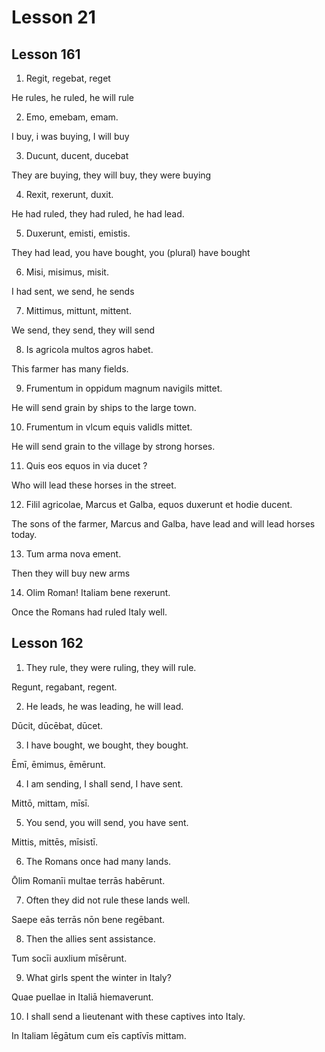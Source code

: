 # Lesson 21

## Lesson 161

1. Regit, regebat, reget

He rules, he ruled, he will rule

2. Emo, emebam, emam.

I buy, i was buying, I will buy

3. Ducunt, ducent, ducebat

They are buying, they will buy, they were buying

4. Rexit, rexerunt, duxit.

He had ruled, they had ruled, he had lead.

5. Duxerunt, emisti, emistis.

They had lead, you have bought, you (plural) have bought

6. Misi, misimus, misit.

I had sent, we send, he sends

7. Mittimus, mittunt, mittent.

We send, they send, they will send

8. Is agricola multos agros habet.

This farmer has many fields.

9. Frumentum in oppidum magnum navigils mittet.

He will send grain by ships to the large town.

10. Frumentum in vlcum equis validls mittet.

He will send grain to the village by strong horses.

11. Quis eos equos in via ducet ?

Who will lead these horses in the street.

12. Filil agricolae, Marcus et Galba, equos duxerunt et hodie ducent.

The sons of the farmer, Marcus and Galba, have lead and will lead horses today.

13. Tum arma nova ement.

Then they will buy new arms

14. Olim Roman! Italiam bene rexerunt.

Once the Romans had ruled Italy well.

## Lesson 162

1. They rule, they were ruling, they will rule. 

Regunt, regabant, regent.

2. He leads, he was leading, he will lead. 

Dūcit, dūcēbat, dūcet.

3. I have bought, we bought, they bought. 

Ēmī, ēmimus, ēmērunt.

4. I am sending, I shall send, I have sent. 

Mittō, mittam, mīsī.

5. You send, you will send, you have sent. 

Mittis, mittēs, mīsistī.

6. The Romans once had many lands. 

Ōlim Romanīi multae terrās habērunt.

7. Often they did not rule these lands well. 

Saepe eās terrās nōn bene regēbant.

8. Then the allies sent assistance. 

Tum socīi auxlium mīsērunt.

9. What girls spent the winter in Italy? 

Quae puellae in Italiā hiemaverunt.

10. I shall send a lieutenant with these captives into Italy.

In Italiam lēgātum cum eīs captīvīs mittam.